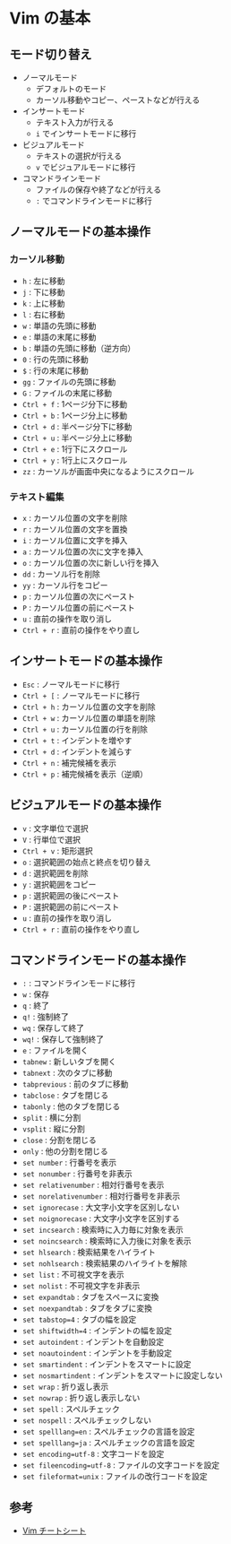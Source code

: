 # Vim の基本
## モード切り替え
- ノーマルモード
    - デフォルトのモード
    - カーソル移動やコピー、ペーストなどが行える
- インサートモード
    - テキスト入力が行える
    - `i` でインサートモードに移行
- ビジュアルモード
    - テキストの選択が行える
    - `v` でビジュアルモードに移行
- コマンドラインモード
    - ファイルの保存や終了などが行える
    - `:` でコマンドラインモードに移行

## ノーマルモードの基本操作
### カーソル移動
- `h` : 左に移動
- `j` : 下に移動
- `k` : 上に移動
- `l` : 右に移動
- `w` : 単語の先頭に移動
- `e` : 単語の末尾に移動
- `b` : 単語の先頭に移動（逆方向）
- `0` : 行の先頭に移動
- `$` : 行の末尾に移動
- `gg` : ファイルの先頭に移動
- `G` : ファイルの末尾に移動
- `Ctrl + f` : 1ページ分下に移動
- `Ctrl + b` : 1ページ分上に移動
- `Ctrl + d` : 半ページ分下に移動
- `Ctrl + u` : 半ページ分上に移動
- `Ctrl + e` : 1行下にスクロール
- `Ctrl + y` : 1行上にスクロール
- `zz` : カーソルが画面中央になるようにスクロール

### テキスト編集
- `x` : カーソル位置の文字を削除
- `r` : カーソル位置の文字を置換
- `i` : カーソル位置に文字を挿入
- `a` : カーソル位置の次に文字を挿入
- `o` : カーソル位置の次に新しい行を挿入
- `dd` : カーソル行を削除
- `yy` : カーソル行をコピー
- `p` : カーソル位置の次にペースト
- `P` : カーソル位置の前にペースト
- `u` : 直前の操作を取り消し
- `Ctrl + r` : 直前の操作をやり直し

## インサートモードの基本操作
- `Esc` : ノーマルモードに移行
- `Ctrl + [` : ノーマルモードに移行
- `Ctrl + h` : カーソル位置の文字を削除
- `Ctrl + w` : カーソル位置の単語を削除
- `Ctrl + u` : カーソル位置の行を削除
- `Ctrl + t` : インデントを増やす
- `Ctrl + d` : インデントを減らす
- `Ctrl + n` : 補完候補を表示
- `Ctrl + p` : 補完候補を表示（逆順）

## ビジュアルモードの基本操作
- `v` : 文字単位で選択
- `V` : 行単位で選択
- `Ctrl + v` : 矩形選択
- `o` : 選択範囲の始点と終点を切り替え
- `d` : 選択範囲を削除
- `y` : 選択範囲をコピー
- `p` : 選択範囲の後にペースト
- `P` : 選択範囲の前にペースト
- `u` : 直前の操作を取り消し
- `Ctrl + r` : 直前の操作をやり直し

## コマンドラインモードの基本操作
- `:` : コマンドラインモードに移行
- `w` : 保存
- `q` : 終了
- `q!` : 強制終了
- `wq` : 保存して終了
- `wq!` : 保存して強制終了
- `e` : ファイルを開く
- `tabnew` : 新しいタブを開く
- `tabnext` : 次のタブに移動
- `tabprevious` : 前のタブに移動
- `tabclose` : タブを閉じる
- `tabonly` : 他のタブを閉じる
- `split` : 横に分割
- `vsplit` : 縦に分割
- `close` : 分割を閉じる
- `only` : 他の分割を閉じる
- `set number` : 行番号を表示
- `set nonumber` : 行番号を非表示
- `set relativenumber` : 相対行番号を表示
- `set norelativenumber` : 相対行番号を非表示
- `set ignorecase` : 大文字小文字を区別しない
- `set noignorecase` : 大文字小文字を区別する
- `set incsearch` : 検索時に入力毎に対象を表示
- `set noincsearch` : 検索時に入力後に対象を表示
- `set hlsearch` : 検索結果をハイライト
- `set nohlsearch` : 検索結果のハイライトを解除
- `set list` : 不可視文字を表示
- `set nolist` : 不可視文字を非表示
- `set expandtab` : タブをスペースに変換
- `set noexpandtab` : タブをタブに変換
- `set tabstop=4` : タブの幅を設定
- `set shiftwidth=4` : インデントの幅を設定
- `set autoindent` : インデントを自動設定
- `set noautoindent` : インデントを手動設定
- `set smartindent` : インデントをスマートに設定
- `set nosmartindent` : インデントをスマートに設定しない
- `set wrap` : 折り返し表示
- `set nowrap` : 折り返し表示しない
- `set spell` : スペルチェック
- `set nospell` : スペルチェックしない
- `set spelllang=en` : スペルチェックの言語を設定
- `set spelllang=ja` : スペルチェックの言語を設定
- `set encoding=utf-8` : 文字コードを設定
- `set fileencoding=utf-8` : ファイルの文字コードを設定
- `set fileformat=unix` : ファイルの改行コードを設定

## 参考
- [Vim チートシート](https://vim.rtorr.com/lang/ja/)
